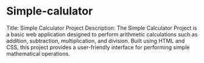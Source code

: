 # Simple-calulator
Title: Simple Calculator Project  Description: The Simple Calculator Project is a basic web application designed to perform arithmetic calculations such as addition, subtraction, multiplication, and division. Built using HTML and CSS, this project provides a user-friendly interface for performing simple mathematical operations.  
